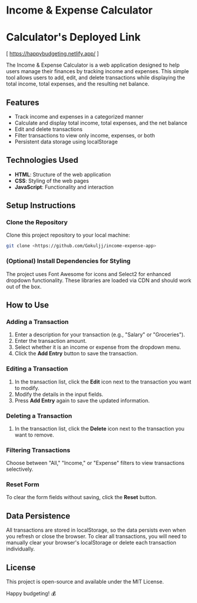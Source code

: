 
# Income & Expense Calculator

# Calculator's Deployed Link

[ https://happybudgeting.netlify.app/ ]

The Income & Expense Calculator is a web application designed to help users manage their finances by tracking income and expenses. This simple tool allows users to add, edit, and delete transactions while displaying the total income, total expenses, and the resulting net balance.

## Features
- Track income and expenses in a categorized manner
- Calculate and display total income, total expenses, and the net balance
- Edit and delete transactions
- Filter transactions to view only income, expenses, or both
- Persistent data storage using localStorage

## Technologies Used
- **HTML**: Structure of the web application
- **CSS**: Styling of the web pages
- **JavaScript**: Functionality and interaction

## Setup Instructions

### Clone the Repository
Clone this project repository to your local machine:
```bash
git clone <https://github.com/Gokuljj/income-expense-app>
```


### (Optional) Install Dependencies for Styling
The project uses Font Awesome for icons and Select2 for enhanced dropdown functionality. These libraries are loaded via CDN and should work out of the box.

## How to Use

### Adding a Transaction
1. Enter a description for your transaction (e.g., "Salary" or "Groceries").
2. Enter the transaction amount.
3. Select whether it is an income or expense from the dropdown menu.
4. Click the **Add Entry** button to save the transaction.

### Editing a Transaction
1. In the transaction list, click the **Edit** icon next to the transaction you want to modify.
2. Modify the details in the input fields.
3. Press **Add Entry** again to save the updated information.

### Deleting a Transaction
1. In the transaction list, click the **Delete** icon next to the transaction you want to remove.

### Filtering Transactions
Choose between "All," "Income," or "Expense" filters to view transactions selectively.

### Reset Form
To clear the form fields without saving, click the **Reset** button.

## Data Persistence
All transactions are stored in localStorage, so the data persists even when you refresh or close the browser. To clear all transactions, you will need to manually clear your browser's localStorage or delete each transaction individually.

## License
This project is open-source and available under the MIT License.



Happy budgeting! 💰
